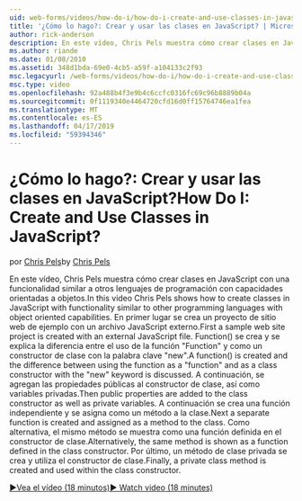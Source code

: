```yaml
---
uid: web-forms/videos/how-do-i/how-do-i-create-and-use-classes-in-javascript
title: '¿Cómo lo hago?: Crear y usar las clases en JavaScript? | Microsoft Docs'
author: rick-anderson
description: En este vídeo, Chris Pels muestra cómo crear clases en JavaScript con una funcionalidad similar a otros lenguajes de programación con capabilitie orientada a objetos...
ms.author: riande
ms.date: 01/08/2010
ms.assetid: 348d1bda-69e0-4cb5-a59f-a104133c2f93
msc.legacyurl: /web-forms/videos/how-do-i/how-do-i-create-and-use-classes-in-javascript
msc.type: video
ms.openlocfilehash: 92a488b4f3e9b4c6ccfc0316fc69c96b8889b04a
ms.sourcegitcommit: 0f1119340e4464720cfd16d0ff15764746ea1fea
ms.translationtype: MT
ms.contentlocale: es-ES
ms.lasthandoff: 04/17/2019
ms.locfileid: "59394346"
---
```

# <a name="how-do-i-create-and-use-classes-in-javascript"></a><span data-ttu-id="9ce59-104">¿Cómo lo hago?: Crear y usar las clases en JavaScript?</span><span class="sxs-lookup"><span data-stu-id="9ce59-104">How Do I: Create and Use Classes in JavaScript?</span></span>

<span data-ttu-id="9ce59-105">por [Chris Pels](https://twitter.com/chrispels)</span><span class="sxs-lookup"><span data-stu-id="9ce59-105">by [Chris Pels](https://twitter.com/chrispels)</span></span>

<span data-ttu-id="9ce59-106">En este vídeo, Chris Pels muestra cómo crear clases en JavaScript con una funcionalidad similar a otros lenguajes de programación con capacidades orientadas a objetos.</span><span class="sxs-lookup"><span data-stu-id="9ce59-106">In this video Chris Pels shows how to create classes in JavaScript with functionality similar to other programming languages with object oriented capabilities.</span></span> <span data-ttu-id="9ce59-107">En primer lugar se crea un proyecto de sitio web de ejemplo con un archivo JavaScript externo.</span><span class="sxs-lookup"><span data-stu-id="9ce59-107">First a sample web site project is created with an external JavaScript file.</span></span> <span data-ttu-id="9ce59-108">Function() se crea y se explica la diferencia entre el uso de la función "Function" y como un constructor de clase con la palabra clave "new".</span><span class="sxs-lookup"><span data-stu-id="9ce59-108">A function() is created and the difference between using the function as a "function" and as a class constructor with the "new" keyword is discussed.</span></span> <span data-ttu-id="9ce59-109">A continuación, se agregan las propiedades públicas al constructor de clase, así como variables privadas.</span><span class="sxs-lookup"><span data-stu-id="9ce59-109">Then public properties are added to the class constructor as well as private variables.</span></span> <span data-ttu-id="9ce59-110">A continuación se crea una función independiente y se asigna como un método a la clase.</span><span class="sxs-lookup"><span data-stu-id="9ce59-110">Next a separate function is created and assigned as a method to the class.</span></span> <span data-ttu-id="9ce59-111">Como alternativa, el mismo método se muestra como una función definida en el constructor de clase.</span><span class="sxs-lookup"><span data-stu-id="9ce59-111">Alternatively, the same method is shown as a function defined in the class constructor.</span></span> <span data-ttu-id="9ce59-112">Por último, un método de clase privada se crea y utiliza el constructor de clase.</span><span class="sxs-lookup"><span data-stu-id="9ce59-112">Finally, a private class method is created and used within the class constructor.</span></span>

[<span data-ttu-id="9ce59-113">&#9654;Vea el vídeo (18 minutos)</span><span class="sxs-lookup"><span data-stu-id="9ce59-113">&#9654; Watch video (18 minutes)</span></span>](https://channel9.msdn.com/Blogs/ASP-NET-Site-Videos/how-do-i-create-and-use-classes-in-javascript)
